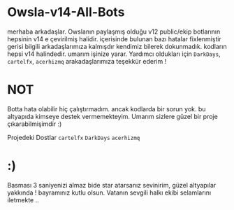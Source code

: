 # Owsla-v14-All-Bots

merhaba arkadaşlar. Owslanın paylaşmış olduğu v12 public/ekip botlarının hepsinin v14 e çevirilmiş halidir. içerisinde bulunan bazı hatalar fixlenmiştir gerisi bilgili arkadaşlarımıza kalmışdır kendimiz bilerek dokunmadık. kodların hepsi v14 halindedir. umarım işinize yarar. Yardımcı oldukları için `DarkDays`, `cartelfx`, `acerhizmq` arakadaşlarımıza teşekkür ederim !

# NOT 
Botta hata olabilir hiç çalıştırmadım. ancak kodlarda bir sorun yok. bu altyapıda kimseye destek vermemekteyim. Umarım sizlere güzel bir proje çıkarabilmişimdir :)

Projedeki Dostlar `cartelfx` `DarkDays` `acerhizmq`

# :)

Basması 3 saniyenizi almaz bide star atarsanız sevinirim, güzel altyapılar yakkında ! bayramınız kutlu olsun. Vatanın sevgili halkı ekibi selamlarını iletmekte ..

